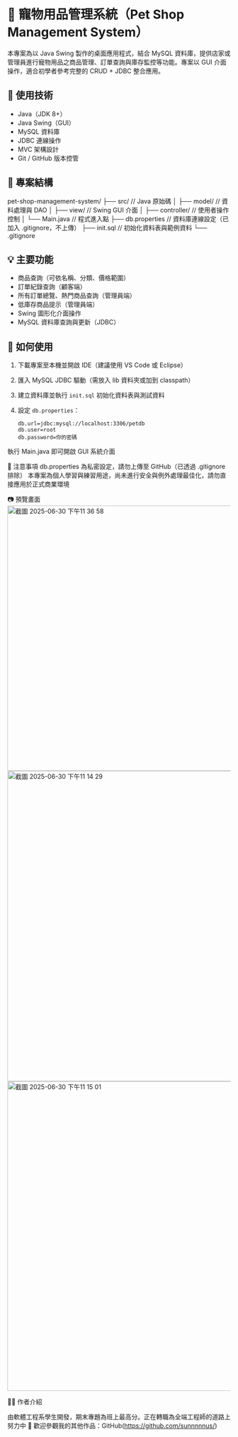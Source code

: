# 🐾 寵物用品管理系統（Pet Shop Management System）

本專案為以 Java Swing 製作的桌面應用程式，結合 MySQL 資料庫，提供店家或管理員進行寵物用品之商品管理、訂單查詢與庫存監控等功能。專案以 GUI 介面操作，適合初學者參考完整的 CRUD + JDBC 整合應用。

## 🔧 使用技術

- Java（JDK 8+）
- Java Swing（GUI）
- MySQL 資料庫
- JDBC 連線操作
- MVC 架構設計
- Git / GitHub 版本控管

## 📁 專案結構

pet-shop-management-system/
├── src/ // Java 原始碼
│ ├── model/ // 資料處理與 DAO
│ ├── view/ // Swing GUI 介面
│ ├── controller/ // 使用者操作控制
│ └── Main.java // 程式進入點
├── db.properties // 資料庫連線設定（已加入 .gitignore，不上傳）
├── init.sql // 初始化資料表與範例資料
└── .gitignore


## 💡 主要功能

- 商品查詢（可依名稱、分類、價格範圍）
- 訂單紀錄查詢（顧客端）
- 所有訂單總覽、熱門商品查詢（管理員端）
- 低庫存商品提示（管理員端）
- Swing 圖形化介面操作
- MySQL 資料庫查詢與更新（JDBC）

## 🧪 如何使用

1. 下載專案至本機並開啟 IDE（建議使用 VS Code 或 Eclipse）
2. 匯入 MySQL JDBC 驅動（需放入 lib 資料夾或加到 classpath）
3. 建立資料庫並執行 `init.sql` 初始化資料表與測試資料
4. 設定 `db.properties`：

   ```properties
   db.url=jdbc:mysql://localhost:3306/petdb
   db.user=root
   db.password=你的密碼
執行 Main.java 即可開啟 GUI 系統介面

🔐 注意事項
db.properties 為私密設定，請勿上傳至 GitHub（已透過 .gitignore 排除）
本專案為個人學習與練習用途，尚未進行安全與例外處理最佳化，請勿直接應用於正式商業環境

📷 預覽畫面
<img width="599" alt="截圖 2025-06-30 下午11 36 58" src="https://github.com/user-attachments/assets/1a72d00b-c35c-4edc-8581-b342124a0ca7" />
<img width="701" alt="截圖 2025-06-30 下午11 14 29" src="https://github.com/user-attachments/assets/28226a37-899f-4cc6-864d-aa091b58bc40" />
<img width="699" alt="截圖 2025-06-30 下午11 15 01" src="https://github.com/user-attachments/assets/93ab0df1-04e1-495d-b5f2-59a72a039422" />

🙋‍♀️ 作者介紹

由軟體工程系學生開發，期末專題為班上最高分。正在轉職為全端工程師的道路上努力中 💪
歡迎參觀我的其他作品：GitHub(https://github.com/sunnnnnus/)
